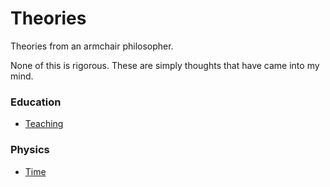 # Theories

Theories from an armchair philosopher.

None of this is rigorous. These are simply thoughts that have came into my mind.

### Education

- [Teaching](./src/teaching.txt)

### Physics

- [Time](./src/time.txt)

